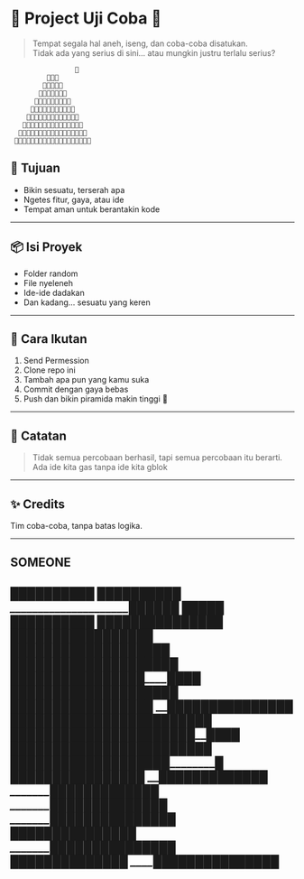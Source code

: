 # 🔺 Project Uji Coba 🔺

> Tempat segala hal aneh, iseng, dan coba-coba disatukan.  
> Tidak ada yang serius di sini... atau mungkin justru terlalu serius?

                    🔺
             🔺🔺🔺
            🔺🔺🔺🔺🔺
           🔺🔺🔺🔺🔺🔺🔺
          🔺🔺🔺🔺🔺🔺🔺🔺🔺
         🔺🔺🔺🔺🔺🔺🔺🔺🔺🔺🔺
        🔺🔺🔺🔺🔺🔺🔺🔺🔺🔺🔺🔺🔺
       🔺🔺🔺🔺🔺🔺🔺🔺🔺🔺🔺🔺🔺🔺🔺
      🔺🔺🔺🔺🔺🔺🔺🔺🔺🔺🔺🔺🔺🔺🔺🔺🔺
     🔺🔺🔺🔺🔺🔺🔺🔺🔺🔺🔺🔺🔺🔺🔺🔺🔺🔺🔺







## 🎯 Tujuan

- Bikin sesuatu, terserah apa
- Ngetes fitur, gaya, atau ide
- Tempat aman untuk berantakin kode

---

## 📦 Isi Proyek

- Folder random
- File nyeleneh
- Ide-ide dadakan
- Dan kadang... sesuatu yang keren

---

## 🙌 Cara Ikutan

1. Send Permession 
2. Clone repo ini
3. Tambah apa pun yang kamu suka
4. Commit dengan gaya bebas
5. Push dan bikin piramida makin tinggi 🔺

---

## 🧠 Catatan

> Tidak semua percobaan berhasil, tapi semua percobaan itu berarti.
> Ada ide kita gas tanpa ide kita gblok

---

## ✨ Credits

Tim coba-coba, tanpa batas logika.

---













## SOMEONE 

_______________________________█████_____█████
______________________________███____██_██_____███
_____________________________██________██__________██
____________________________██__________█____________██
________██████____________██________________________██
_____███████████________██________________________██
____█████████████_______██_______________________██
___███████████████______██______________________██
___████████████████______██___________________██
___████████████████_______██_________________██
____███████████████_______███_______________██
_______███████████_______██__██_____________██
___________███████______████___██__________██
____██████__██████████████_____██_____██
__██████████████████████________██__██
_████████████████████_____________████
██_█████_████████████_______________█
█__█_██__████████████
_____█__████████████
_______█████████████
_______██████████████
_______███████████████
________███████████████
_______███████__████████
______███████_____███████
____█████████________██████
---











